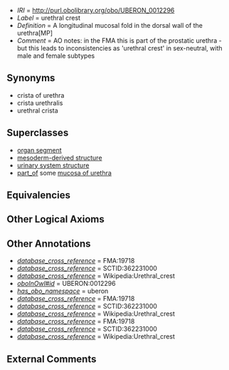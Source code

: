  * *IRI* = http://purl.obolibrary.org/obo/UBERON_0012296
 * *Label* = urethral crest
 * *Definition* = A longitudinal mucosal fold in the dorsal wall of the urethra[MP]
 * *Comment* = AO notes: in the FMA this is part of the prostatic urethra - but this leads to inconsistencies as 'urethral crest' in sex-neutral, with male and female subtypes

## Synonyms

 * crista of urethra
 * crista urethralis
 * urethral crista

## Superclasses

 * [organ segment](../../UBERON/63/UBERON_0000063.md)
 * [mesoderm-derived structure](../../UBERON/20/UBERON_0004120.md)
 * [urinary system structure](../../UBERON/54/UBERON_0006554.md)
 * [part_of](../../BFO/50/BFO_0000050.md) some [mucosa of urethra](../../UBERON/99/UBERON_0012299.md)

## Equivalencies


## Other Logical Axioms


## Other Annotations

 * *[database_cross_reference](../../ef/oboInOwl#hasDbXref.md)* = FMA:19718
 * *[database_cross_reference](../../ef/oboInOwl#hasDbXref.md)* = SCTID:362231000
 * *[database_cross_reference](../../ef/oboInOwl#hasDbXref.md)* = Wikipedia:Urethral_crest
 * *[oboInOwl#id](../../id/oboInOwl#id.md)* = UBERON:0012296
 * *[has_obo_namespace](../../ce/oboInOwl#hasOBONamespace.md)* = uberon
 * *[database_cross_reference](../../ef/oboInOwl#hasDbXref.md)* = FMA:19718
 * *[database_cross_reference](../../ef/oboInOwl#hasDbXref.md)* = SCTID:362231000
 * *[database_cross_reference](../../ef/oboInOwl#hasDbXref.md)* = Wikipedia:Urethral_crest
 * *[database_cross_reference](../../ef/oboInOwl#hasDbXref.md)* = FMA:19718
 * *[database_cross_reference](../../ef/oboInOwl#hasDbXref.md)* = SCTID:362231000
 * *[database_cross_reference](../../ef/oboInOwl#hasDbXref.md)* = Wikipedia:Urethral_crest

## External Comments

